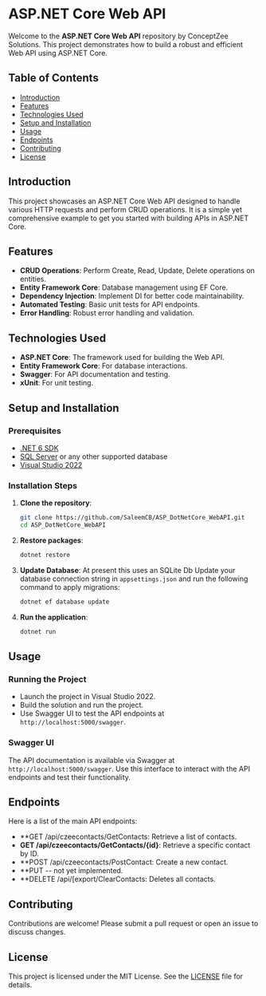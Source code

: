 # ASP.NET Core Web API

Welcome to the **ASP.NET Core Web API** repository by ConceptZee Solutions. This project demonstrates how to build a robust and efficient Web API using ASP.NET Core.

## Table of Contents
- [Introduction](#introduction)
- [Features](#features)
- [Technologies Used](#technologies-used)
- [Setup and Installation](#setup-and-installation)
- [Usage](#usage)
- [Endpoints](#endpoints)
- [Contributing](#contributing)
- [License](#license)

## Introduction
This project showcases an ASP.NET Core Web API designed to handle various HTTP requests and perform CRUD operations. It is a simple yet comprehensive example to get you started with building APIs in ASP.NET Core.

## Features
- **CRUD Operations**: Perform Create, Read, Update, Delete operations on entities.
- **Entity Framework Core**: Database management using EF Core.
- **Dependency Injection**: Implement DI for better code maintainability.
- **Automated Testing**: Basic unit tests for API endpoints.
- **Error Handling**: Robust error handling and validation.

## Technologies Used
- **ASP.NET Core**: The framework used for building the Web API.
- **Entity Framework Core**: For database interactions.
- **Swagger**: For API documentation and testing.
- **xUnit**: For unit testing.

## Setup and Installation

### Prerequisites
- [.NET 6 SDK](https://dotnet.microsoft.com/download/dotnet/6.0)
- [SQL Server](https://www.microsoft.com/en-us/sql-server/sql-server-downloads) or any other supported database
- [Visual Studio 2022](https://visualstudio.microsoft.com/vs/)

### Installation Steps
1. **Clone the repository**:
   ```sh
   git clone https://github.com/SaleemCB/ASP_DotNetCore_WebAPI.git
   cd ASP_DotNetCore_WebAPI
   ```

2. **Restore packages**:
   ```sh
   dotnet restore
   ```

3. **Update Database**:  At present this uses an SQLite Db
   Update your database connection string in `appsettings.json` and run the following command to apply migrations:
   ```sh
   dotnet ef database update
   ```

4. **Run the application**:
   ```sh
   dotnet run
   ```

## Usage

### Running the Project
- Launch the project in Visual Studio 2022.
- Build the solution and run the project.
- Use Swagger UI to test the API endpoints at `http://localhost:5000/swagger`.

### Swagger UI
The API documentation is available via Swagger at `http://localhost:5000/swagger`. Use this interface to interact with the API endpoints and test their functionality.

## Endpoints
Here is a list of the main API endpoints:

- **GET  /api/czeecontacts/GetContacts: Retrieve a list of contacts.
- **GET  /api/czeecontacts/GetContacts/{id}**: Retrieve a specific contact by ID.
- **POST /api/czeecontacts/PostContact: Create a new contact.
- **PUT  -- not yet implemented.
- **DELETE /api/[export/ClearContacts: Deletes all contacts.

## Contributing
Contributions are welcome! Please submit a pull request or open an issue to discuss changes.

## License
This project is licensed under the MIT License. See the [LICENSE](LICENSE) file for details.
